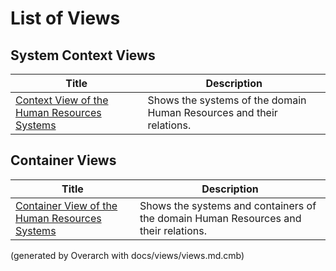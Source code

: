 # List of Views

## System Context Views
| Title | Description |
|---|---|
| [Context View of the Human Resources Systems](context-view.md) | Shows the systems of the domain Human Resources and their relations. |
## Container Views
| Title | Description |
|---|---|
| [Container View of the Human Resources Systems](container-view.md) | Shows the systems and containers of the domain Human Resources and their relations. |


(generated by Overarch with docs/views/views.md.cmb)
